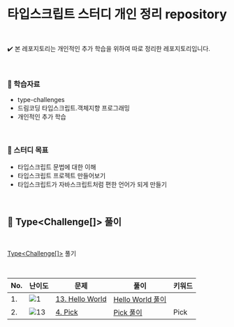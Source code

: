 # 타입스크립트 스터디 개인 정리 repository

<br>

✔️ 본 레포지토리는 개인적인 추가 학습을 위하여 따로 정리한 레포지토리입니다.

<br>

### 📖 학습자료

- type-challenges
- 드림코딩 타입스크립트.객체지향 프로그래밍
- 개인적인 추가 학습

<br>

### 📌 스터디 목표

- 타입스크립트 문법에 대한 이해
- 타입스크립트 프로젝트 만들어보기
- 타입스크립트가 자바스크립트처럼 편한 언어가 되게 만들기

<br>

## 📝 Type<Challenge[]> 풀이

<br>

[Type<Challenge[]>](https://github.com/type-challenges/type-challenges) 풀기

<br>

| No. | 난이도                                                            | 문제                                                                                                                          | 풀이                                                                 | 키워드 |
| --- | ----------------------------------------------------------------- | ----------------------------------------------------------------------------------------------------------------------------- | -------------------------------------------------------------------- | ------ |
| 1.  | <img src="https://img.shields.io/badge/warm--up-1-teal" alt="1"/> | [13. Hello World](https://github.com/type-challenges/type-challenges/blob/main/questions/00013-warm-hello-world/README.ko.md) | [Hello World 풀이](./type-challenges/warm-up/13.%20Hello%20World.md) |        |
| 2.  | <img src="https://img.shields.io/badge/easy-13-7aad0c" alt="13"/> | [4. Pick](https://github.com/type-challenges/type-challenges/blob/main/questions/00004-easy-pick/README.md)                   | [Pick 풀이](./type-challenges/easy/4.%20Pick.md)                     | Pick   |
